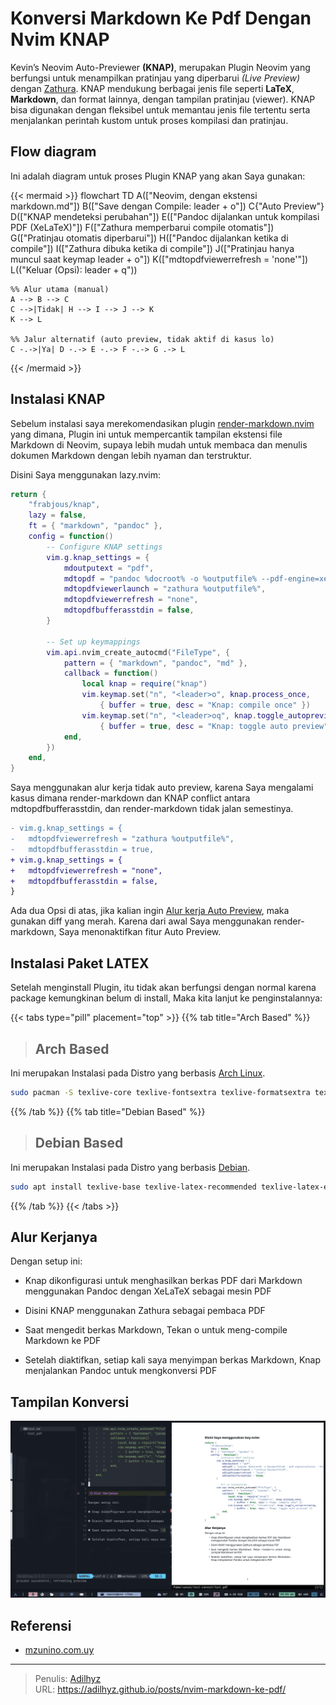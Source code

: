 # Konversi Markdown Ke Pdf Dengan Nvim KNAP


Kevin’s Neovim Auto-Previewer **(KNAP)**, merupakan Plugin Neovim yang berfungsi 
untuk menampilkan pratinjau yang diperbarui *(Live Preview)* dengan [Zathura](https://pwmt.org/projects/zathura/).
KNAP mendukung berbagai jenis file seperti **LaTeX**, **Markdown**, dan format lainnya, dengan tampilan pratinjau (viewer).
KNAP bisa digunakan dengan fleksibel untuk memantau jenis file tertentu serta menjalankan 
perintah kustom untuk proses kompilasi dan pratinjau.


## Flow diagram
Ini adalah diagram untuk proses Plugin KNAP yang akan Saya gunakan:

{{< mermaid >}}
flowchart TD
    A(["Neovim, dengan ekstensi markdown.md"])
    B(["Save dengan Compile: leader + o"])
    C{"Auto Preview"}
    D(["KNAP mendeteksi perubahan"])
    E(["Pandoc dijalankan untuk kompilasi PDF (XeLaTeX)"])
    F(["Zathura memperbarui compile otomatis"])
    G(["Pratinjau otomatis diperbarui"])
    H(["Pandoc dijalankan ketika di compile"])
    I(["Zathura dibuka ketika di compile"])
    J(["Pratinjau hanya muncul saat keymap leader + o"])
    K(["mdtopdfviewerrefresh = 'none'"])
    L(("Keluar (Opsi): leader + q"))

    %% Alur utama (manual)
    A --> B --> C
    C -->|Tidak| H --> I --> J --> K
    K --> L

    %% Jalur alternatif (auto preview, tidak aktif di kasus lo)
    C -.->|Ya| D -.-> E -.-> F -.-> G .-> L
{{< /mermaid >}}

## Instalasi KNAP

Sebelum instalasi saya merekomendasikan plugin [render-markdown.nvim](https://github.com/MeanderingProgrammer/render-markdown.nvim) yang dimana, 
Plugin ini untuk mempercantik tampilan ekstensi file Markdown di Neovim, supaya lebih mudah untuk 
membaca dan menulis dokumen Markdown dengan lebih nyaman dan terstruktur.

Disini Saya menggunakan lazy.nvim:

```lua {title=lsp-config.lua}
return {
	"frabjous/knap",
	lazy = false,
	ft = { "markdown", "pandoc" },
	config = function()
		-- Configure KNAP settings
		vim.g.knap_settings = {
			mdoutputext = "pdf",
			mdtopdf = "pandoc %docroot% -o %outputfile% --pdf-engine=xelatex --from markdown+raw_tex -V mainfont='Noto Sans' -V monofont='JetBrains Mono' -V CJKmainfont='Noto Sans CJK SC' -V emoji='Noto Color Emoji'",
			mdtopdfviewerlaunch = "zathura %outputfile%",
			mdtopdfviewerrefresh = "none",
			mdtopdfbufferasstdin = false,
		}

		-- Set up keymappings
		vim.api.nvim_create_autocmd("FileType", {
			pattern = { "markdown", "pandoc", "md" },
			callback = function()
				local knap = require("knap")
				vim.keymap.set("n", "<leader>o", knap.process_once,
					{ buffer = true, desc = "Knap: compile once" })
				vim.keymap.set("n", "<leader>oq", knap.toggle_autopreviewing,
					{ buffer = true, desc = "Knap: toggle auto preview" })
			end,
		})
	end,
}
```

Saya menggunakan alur kerja tidak auto preview, karena Saya mengalami kasus
dimana render-markdown dan KNAP conflict antara mdtopdfbufferasstdin, dan render-markdown tidak jalan semestinya.

```diff {title="lsp-config.lua" linenos=inline linenostart=9}
- vim.g.knap_settings = {
-   mdtopdfviewerrefresh = "zathura %outputfile%",
-   mdtopdfbufferasstdin = true,
+ vim.g.knap_settings = {
+   mdtopdfviewerrefresh = "none",
+   mdtopdfbufferasstdin = false,
}
```

Ada dua Opsi di atas, jika kalian ingin [Alur kerja Auto Preview](#flow-diagram), maka gunakan diff yang merah.
Karena dari awal Saya menggunakan render-markdown, Saya menonaktifkan fitur Auto Preview.

## Instalasi Paket LATEX

Setelah menginstall Plugin, itu tidak akan berfungsi dengan normal karena package kemungkinan belum di install, Maka kita lanjut ke penginstalannya:

{{< tabs type="pill" placement="top" >}}
{{% tab title="Arch Based" %}}

> ## Arch Based

Ini merupakan Instalasi pada Distro yang berbasis [Arch Linux](https://wiki.archlinux.org/title/Arch-based_distributions).

```bash {title=sudo}
sudo pacman -S texlive-core texlive-fontsextra texlive-formatsextra texlive-latexextra texlive-latexrecommended texlive-luatex texlive-latexextra texlive-langcjk texlive-langextra texlive-langchinese texlive-langjapanese texlive-langkorean texlive-xetex girara gumbo-parser leptonica libsynctex tesseract tesseract-data-eng tesseract-data-ind tesseract-data-osd zathura zathura-pdf-poppler
```


{{% /tab %}}
{{% tab title="Debian Based" %}}

> ## Debian Based

Ini merupakan Instalasi pada Distro yang berbasis [Debian](https://distrowatch.com/search.php?basedon=Debian).

```bash {title=sudo}
sudo apt install texlive-base texlive-latex-recommended texlive-latex-extra texlive-fonts-extra texlive-formats-extra texlive-luatex texlive-xetex texlive-lang-cjk texlive-lang-other girara zathura zathura-pdf-poppler libsynctex2 libgumbo1 tesseract-ocr tesseract-ocr-eng tesseract-ocr-ind tesseract-ocr-osd liblept5
```

{{% /tab %}}
{{< /tabs >}}

## Alur Kerjanya

Dengan setup ini:

- Knap dikonfigurasi untuk menghasilkan berkas PDF dari Markdown menggunakan Pandoc dengan XeLaTeX sebagai mesin PDF

- Disini KNAP menggunakan Zathura sebagai pembaca PDF

- Saat mengedit berkas Markdown, Tekan <leader>o untuk meng-compile Markdown ke PDF

- Setelah diaktifkan, setiap kali saya menyimpan berkas Markdown, Knap menjalankan Pandoc untuk mengkonversi PDF

## Tampilan Konversi

![konversi](./konversi.png "Nvim KNAP: Konversi Markdown Ke PDF")

## Referensi

- [mzunino.com.uy](https://mzunino.com.uy/til/2025/03/nvim-knap-real-time-pdf-preview-for-markdown-and-latex/)


---

> Penulis: [Adilhyz](https://github.com/adilhyz)  
> URL: https://adilhyz.github.io/posts/nvim-markdown-ke-pdf/  

